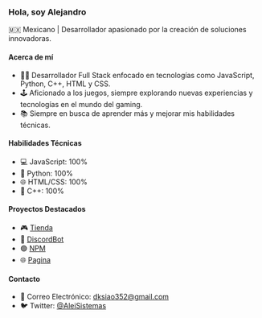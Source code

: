### Hola, soy Alejandro

🇲🇽 Mexicano | Desarrollador apasionado por la creación de soluciones innovadoras.

#### Acerca de mí
- 👨‍💻 Desarrollador Full Stack enfocado en tecnologías como JavaScript, Python, C++, HTML y CSS.
- 🕹️ Aficionado a los juegos, siempre explorando nuevas experiencias y tecnologías en el mundo del gaming.
- 📚 Siempre en busca de aprender más y mejorar mis habilidades técnicas.
  
#### Habilidades Técnicas
- 💻 JavaScript: 100%
- 🐍 Python: 100%
- 🌐 HTML/CSS: 100%
- 🚀 C++: 100%

#### Proyectos Destacados
- 🎮 [Tienda](https://aleistudio.xyz/)
- 🤖 [DiscordBot](https://discord.com/api/oauth2/authorize?client_id=1083889866955309106&permissions=8&scope=bot%20applications.commands)
- 🟢 [NPM](https://www.npmjs.com/package/wantnsfw)
- 🌐 [Pagina](https://wantbot.xyz/)

#### Contacto
- 📧 Correo Electrónico: dksiao352@gmail.com
- 🐦 Twitter: [@AleiSistemas](https://twitter.com/AleiSistemas)
